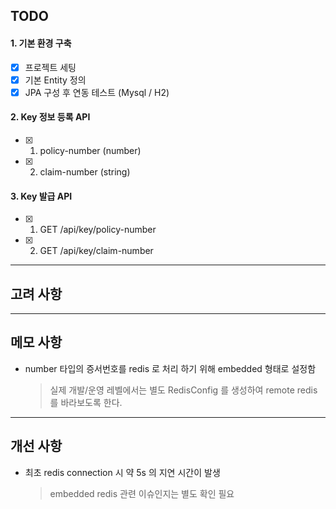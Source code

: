 ## TODO

#### 1. 기본 환경 구축
- [X] 프로젝트 세팅
- [X] 기본 Entity 정의
- [X] JPA 구성 후 연동 테스트 (Mysql / H2)

#### 2. Key 정보 등록 API
- [X] 1) policy-number (number)
- [X] 2) claim-number (string)

#### 3. Key 발급 API
- [X] 1) GET /api/key/policy-number
- [X] 2) GET /api/key/claim-number

---

## 고려 사항

---

## 메모 사항
- number 타입의 증서번호를 redis 로 처리 하기 위해 embedded 형태로 설정함
  > 실제 개발/운영 레벨에서는 별도 RedisConfig 를 생성하여 remote redis 를 바라보도록 한다.

---

## 개선 사항
- 최초 redis connection 시 약 5s 의 지연 시간이 발생
  > embedded redis 관련 이슈인지는 별도 확인 필요
